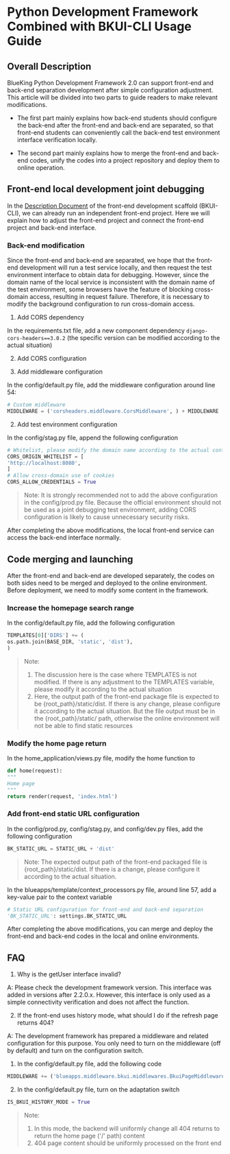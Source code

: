 # Python Development Framework Combined with BKUI-CLI Usage Guide

## Overall Description

BlueKing Python Development Framework 2.0 can support front-end and back-end separation development after simple configuration adjustment. This article will be divided into two parts to guide readers to make relevant modifications.

- The first part mainly explains how back-end students should configure the back-end after the front-end and back-end are separated, so that front-end students can conveniently call the back-end test environment interface verification locally.

- The second part mainly explains how to merge the front-end and back-end codes, unify the codes into a project repository and deploy them to online operation.

## Front-end local development joint debugging

In the [Description Document](./bkui/bkui.md) of the front-end development scaffold (BKUI-CLI), we can already run an independent front-end project. Here we will explain how to adjust the front-end project and connect the front-end project and back-end interface.

### Back-end modification

Since the front-end and back-end are separated, we hope that the front-end development will run a test service locally, and then request the test environment interface to obtain data for debugging. However, since the domain name of the local service is inconsistent with the domain name of the test environment, some browsers have the feature of blocking cross-domain access, resulting in request failure. Therefore, it is necessary to modify the background configuration to run cross-domain access.

1. Add CORS dependency

In the requirements.txt file, add a new component dependency `django-cors-headers==3.0.2` (the specific version can be modified according to the actual situation)

2. Add CORS configuration

1. Add middleware configuration

In the config/default.py file, add the middleware configuration around line 54:

```python
# Custom middleware
MIDDLEWARE = ​​('corsheaders.middleware.CorsMiddleware', ) + MIDDLEWARE
```

2. Add test environment configuration

In the config/stag.py file, append the following configuration

```python
# Whitelist, please modify the domain name according to the actual configuration in the previous section
CORS_ORIGIN_WHITELIST = [
'http://localhost:8080',
]
# Allow cross-domain use of cookies
CORS_ALLOW_CREDENTIALS = True
```

> Note: It is strongly recommended not to add the above configuration in the config/prod.py file. Because the official environment should not be used as a joint debugging test environment, adding CORS configuration is likely to cause unnecessary security risks.

After completing the above modifications, the local front-end service can access the back-end interface normally.

## Code merging and launching

After the front-end and back-end are developed separately, the codes on both sides need to be merged and deployed to the online environment. Before deployment, we need to modify some content in the framework.

### Increase the homepage search range

In the config/default.py file, add the following configuration

```python
TEMPLATES[0]['DIRS'] += (
os.path.join(BASE_DIR, 'static', 'dist'),
)
```

> Note:
>
> 1. The discussion here is the case where TEMPLATES is not modified. If there is any adjustment to the TEMPLATES variable, please modify it according to the actual situation
> 2. Here, the output path of the front-end package file is expected to be {root_path}/static/dist. If there is any change, please configure it according to the actual situation. But the file output must be in the {root_path}/static/ path, otherwise the online environment will not be able to find static resources

### Modify the home page return

In the home_application/views.py file, modify the home function to

```python
def home(request):
"""
Home page
"""
return render(request, 'index.html')
```

### Add front-end static URL configuration

In the config/prod.py, config/stag.py, and config/dev.py files, add the following configuration

```python
BK_STATIC_URL = STATIC_URL + 'dist'
```

> Note: The expected output path of the front-end packaged file is {root_path}/static/dist. If there is a change, please configure it according to the actual situation.

In the blueapps/template/context_processors.py file, around line 57, add a key-value pair to the context variable

```python
# Static URL configuration for front-end and back-end separation
'BK_STATIC_URL': settings.BK_STATIC_URL
```

After completing the above modifications, you can merge and deploy the front-end and back-end codes in the local and online environments.

## FAQ

1. Why is the getUser interface invalid?

A: Please check the development framework version. This interface was added in versions after 2.2.0.x. However, this interface is only used as a simple connectivity verification and does not affect the function.

2. If the front-end uses history mode, what should I do if the refresh page returns 404?

A: The development framework has prepared a middleware and related configuration for this purpose. You only need to turn on the middleware (off by default) and turn on the configuration switch.

1. In the config/default.py file, add the following code

```python
MIDDLEWARE += ('blueapps.middleware.bkui.middlewares.BkuiPageMiddleware', )
```

2. In the config/default.py file, turn on the adaptation switch

```python
IS_BKUI_HISTORY_MODE = True
```

> Note:
>
> 1. In this mode, the backend will uniformly change all 404 returns to return the home page ('/' path) content
> 2. 404 page content should be uniformly processed on the front end